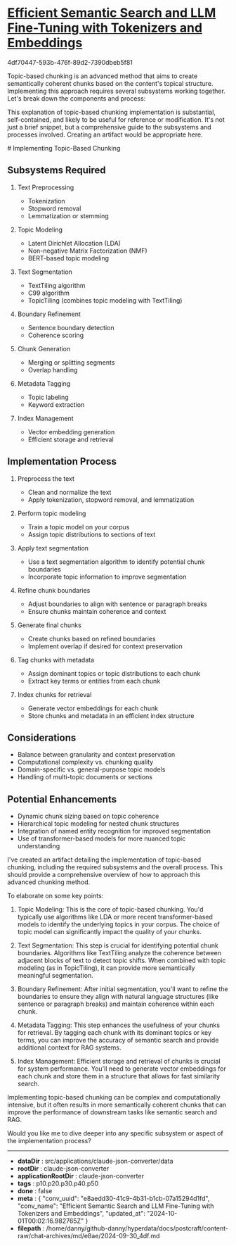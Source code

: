 # [Efficient Semantic Search and LLM Fine-Tuning with Tokenizers and Embeddings](https://claude.ai/chat/e8aedd30-41c9-4b31-b1cb-07a15294d1fd)

4df70447-593b-476f-89d2-7390dbeb5f81

 Topic-based chunking is an advanced method that aims to create semantically coherent chunks based on the content's topical structure. Implementing this approach requires several subsystems working together. Let's break down the components and process:

<antThinking>This explanation of topic-based chunking implementation is substantial, self-contained, and likely to be useful for reference or modification. It's not just a brief snippet, but a comprehensive guide to the subsystems and processes involved. Creating an artifact would be appropriate here.</antThinking>

<antArtifact identifier="topic-based-chunking" type="text/markdown" title="Implementing Topic-Based Chunking">
# Implementing Topic-Based Chunking

## Subsystems Required

1. Text Preprocessing
   - Tokenization
   - Stopword removal
   - Lemmatization or stemming

2. Topic Modeling
   - Latent Dirichlet Allocation (LDA)
   - Non-negative Matrix Factorization (NMF)
   - BERT-based topic modeling

3. Text Segmentation
   - TextTiling algorithm
   - C99 algorithm
   - TopicTiling (combines topic modeling with TextTiling)

4. Boundary Refinement
   - Sentence boundary detection
   - Coherence scoring

5. Chunk Generation
   - Merging or splitting segments
   - Overlap handling

6. Metadata Tagging
   - Topic labeling
   - Keyword extraction

7. Index Management
   - Vector embedding generation
   - Efficient storage and retrieval

## Implementation Process

1. Preprocess the text
   - Clean and normalize the text
   - Apply tokenization, stopword removal, and lemmatization

2. Perform topic modeling
   - Train a topic model on your corpus
   - Assign topic distributions to sections of text

3. Apply text segmentation
   - Use a text segmentation algorithm to identify potential chunk boundaries
   - Incorporate topic information to improve segmentation

4. Refine chunk boundaries
   - Adjust boundaries to align with sentence or paragraph breaks
   - Ensure chunks maintain coherence and context

5. Generate final chunks
   - Create chunks based on refined boundaries
   - Implement overlap if desired for context preservation

6. Tag chunks with metadata
   - Assign dominant topics or topic distributions to each chunk
   - Extract key terms or entities from each chunk

7. Index chunks for retrieval
   - Generate vector embeddings for each chunk
   - Store chunks and metadata in an efficient index structure

## Considerations

- Balance between granularity and context preservation
- Computational complexity vs. chunking quality
- Domain-specific vs. general-purpose topic models
- Handling of multi-topic documents or sections

## Potential Enhancements

- Dynamic chunk sizing based on topic coherence
- Hierarchical topic modeling for nested chunk structures
- Integration of named entity recognition for improved segmentation
- Use of transformer-based models for more nuanced topic understanding

</antArtifact>

I've created an artifact detailing the implementation of topic-based chunking, including the required subsystems and the overall process. This should provide a comprehensive overview of how to approach this advanced chunking method.

To elaborate on some key points:

1. Topic Modeling: This is the core of topic-based chunking. You'd typically use algorithms like LDA or more recent transformer-based models to identify the underlying topics in your corpus. The choice of topic model can significantly impact the quality of your chunks.

2. Text Segmentation: This step is crucial for identifying potential chunk boundaries. Algorithms like TextTiling analyze the coherence between adjacent blocks of text to detect topic shifts. When combined with topic modeling (as in TopicTiling), it can provide more semantically meaningful segmentation.

3. Boundary Refinement: After initial segmentation, you'll want to refine the boundaries to ensure they align with natural language structures (like sentence or paragraph breaks) and maintain coherence within each chunk.

4. Metadata Tagging: This step enhances the usefulness of your chunks for retrieval. By tagging each chunk with its dominant topics or key terms, you can improve the accuracy of semantic search and provide additional context for RAG systems.

5. Index Management: Efficient storage and retrieval of chunks is crucial for system performance. You'll need to generate vector embeddings for each chunk and store them in a structure that allows for fast similarity search.

Implementing topic-based chunking can be complex and computationally intensive, but it often results in more semantically coherent chunks that can improve the performance of downstream tasks like semantic search and RAG.

Would you like me to dive deeper into any specific subsystem or aspect of the implementation process?

---

* **dataDir** : src/applications/claude-json-converter/data
* **rootDir** : claude-json-converter
* **applicationRootDir** : claude-json-converter
* **tags** : p10.p20.p30.p40.p50
* **done** : false
* **meta** : {
  "conv_uuid": "e8aedd30-41c9-4b31-b1cb-07a15294d1fd",
  "conv_name": "Efficient Semantic Search and LLM Fine-Tuning with Tokenizers and Embeddings",
  "updated_at": "2024-10-01T00:02:16.982765Z"
}
* **filepath** : /home/danny/github-danny/hyperdata/docs/postcraft/content-raw/chat-archives/md/e8ae/2024-09-30_4df.md